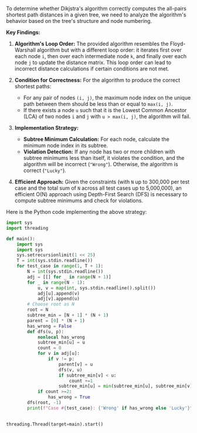 To determine whether Dikjstra's algorithm correctly computes the all-pairs shortest path distances in a given tree, we need to analyze the algorithm's behavior based on the tree's structure and node numbering.

**Key Findings:**

1. **Algorithm's Loop Order:** The provided algorithm resembles the Floyd-Warshall algorithm but with a different loop order: it iterates first over each node `i`, then over each intermediate node `k`, and finally over each node `j` to update the distance matrix. This loop order can lead to incorrect distance calculations if certain conditions are not met.

2. **Condition for Correctness:** For the algorithm to produce the correct shortest paths:
   - For any pair of nodes `(i, j)`, the maximum node index on the unique path between them should be less than or equal to `max(i, j)`.
   - If there exists a node `u` such that it is the Lowest Common Ancestor (LCA) of two nodes `i` and `j` with `u > max(i, j)`, the algorithm will fail.

3. **Implementation Strategy:**
   - **Subtree Minimum Calculation:** For each node, calculate the minimum node index in its subtree.
   - **Violation Detection:** If any node has two or more children with subtree minimums less than itself, it violates the condition, and the algorithm will be incorrect (`"Wrong"`). Otherwise, the algorithm is correct (`"Lucky"`).

4. **Efficient Approach:** Given the constraints (with `N` up to 300,000 per test case and the total sum of `N` across all test cases up to 5,000,000), an efficient O(N) approach using Depth-First Search (DFS) is necessary to compute subtree minimums and check for violations.

Here is the Python code implementing the above strategy:

```python
import sys
import threading

def main():
    import sys
    import sys
    sys.setrecursionlimit(1 << 25)
    T = int(sys.stdin.readline())
    for test_case in range(1, T + 1):
        N = int(sys.stdin.readline())
        adj = [[] for _ in range(N + 1)]
        for _ in range(N - 1):
            u, v = map(int, sys.stdin.readline().split())
            adj[u].append(v)
            adj[v].append(u)
        # Choose root as N
        root = N
        subtree_min = [N + 1] * (N + 1)
        parent = [0] * (N + 1)
        has_wrong = False
        def dfs(u, p):
            nonlocal has_wrong
            subtree_min[u] = u
            count = 0
            for v in adj[u]:
                if v != p:
                    parent[v] = u
                    dfs(v, u)
                    if subtree_min[v] < u:
                        count +=1
                    subtree_min[u] = min(subtree_min[u], subtree_min[v])
            if count >=2:
                has_wrong = True
        dfs(root, -1)
        print(f"Case #{test_case}: {'Wrong' if has_wrong else 'Lucky'}")
        

threading.Thread(target=main).start()
```